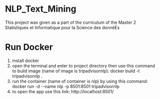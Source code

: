 # NLP_Text_Mining
This project was given as a part of the curriculum  of the Master 2 Statistiques
 et Informatique pour la Science des donnéEs

# Run Docker
1. install docker
2. open the terminal and enter to project directory then use this command to build image (name of image is tripadvisornlp): docker build -t tripadvisornlp .
3. run the container (name of container is nlp) by using this command: docker run -d --name nlp -p 8501:8501 tripadvisornlp
4. to open the app use this link: http://localhost:8501/
